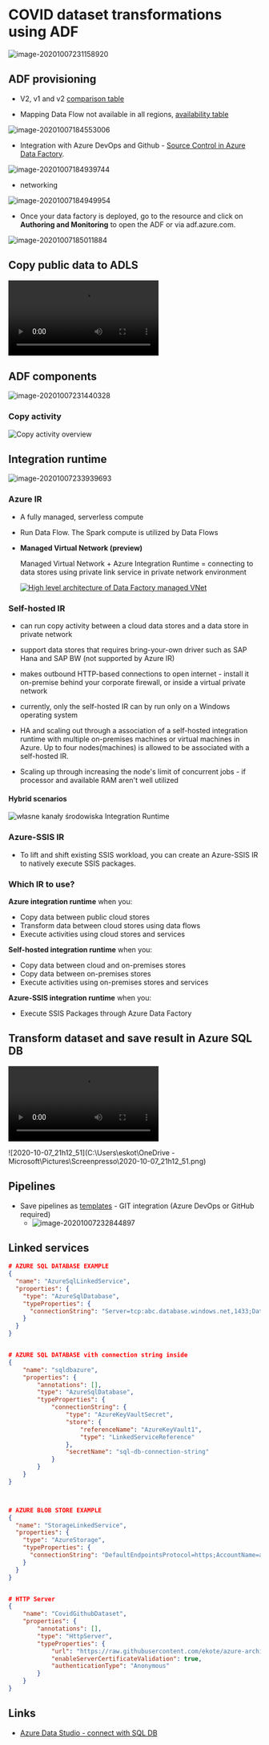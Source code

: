 # COVID dataset transformations using ADF



![image-20201007231158920](C:\Users\eskot\AppData\Roaming\Typora\typora-user-images\image-20201007231158920.png)





## ADF provisioning

- V2, v1 and v2 [comparison table](https://docs.microsoft.com/en-us/azure/data-factory/compare-versions)

- Mapping Data Flow not available in all regions, [availability table](https://docs.microsoft.com/en-us/azure/data-factory/compare-versions)



![image-20201007184553006](C:\Users\eskot\AppData\Roaming\Typora\typora-user-images\image-20201007184553006.png)



- Integration with Azure DevOps and Github - [Source Control in Azure Data Factory](https://docs.microsoft.com/azure/data-factory/source-control#troubleshooting-git-integration).



![image-20201007184939744](C:\Users\eskot\AppData\Roaming\Typora\typora-user-images\image-20201007184939744.png)



- networking 

![image-20201007184949954](C:\Users\eskot\AppData\Roaming\Typora\typora-user-images\image-20201007184949954.png)

- Once your data factory is deployed, go to the resource and click on **Authoring and Monitoring** to open the ADF or via adf.azure.com.

![image-20201007185011884](C:\Users\eskot\AppData\Roaming\Typora\typora-user-images\image-20201007185011884.png)

## 



## Copy public data to ADLS

<video src="C:\Users\eskot\Videos\Logitech\LogiCapture\1.mp4"></video>





## ADF components

![image-20201007231440328](C:\Users\eskot\AppData\Roaming\Typora\typora-user-images\image-20201007231440328.png)



### Copy activity 

![Copy activity overview](https://docs.microsoft.com/en-us/azure/data-factory/media/copy-activity-overview/copy-activity-overview.png)





## Integration runtime

![image-20201007233939693](C:\Users\eskot\AppData\Roaming\Typora\typora-user-images\image-20201007233939693.png)

### Azure IR

- A fully managed, serverless compute

- Run Data Flow. The Spark compute is utilized by Data Flows

- **Managed Virtual Network (preview)**

  Managed Virtual Network + Azure Integration Runtime = connecting to data stores using private link service in private network environment

  

  [![High level architecture of Data Factory managed VNet](https://azurecomcdn.azureedge.net/mediahandler/acomblog/media/Default/blog/6f276bf7-e8c8-4d3a-b285-0e682adf3c7b.png)](https://azurecomcdn.azureedge.net/mediahandler/acomblog/media/Default/blog/a4a6d202-6401-4b31-87fb-ec2eb4dcec91.png)

  

### Self-hosted IR

- can run copy activity between a cloud data stores and a data store in private network

- support data stores that requires bring-your-own driver such as SAP Hana and SAP BW (not supported by Azure IR)

- makes outbound HTTP-based connections to open internet - install it on-premise behind your corporate firewall, or inside a virtual private network

- currently, only the self-hosted IR can by run only on a Windows operating system

- HA and scaling out through a association of a self-hosted integration runtime with multiple on-premises machines or virtual machines in Azure. Up to four nodes(machines) is allowed to be associated with a self-hosted IR.

- Scaling up through increasing the node's limit of concurrent jobs - if processor and available RAM aren't well utilized

   

#### Hybrid scenarios

![własne kanały środowiska Integration Runtime](https://docs.microsoft.com/pl-pl/azure/data-factory/media/data-movement-security-considerations/data-management-gateway-channels.png)



### Azure-SSIS IR

- To lift and shift existing SSIS workload, you can create an Azure-SSIS IR to natively execute SSIS packages.





### Which IR to use?

**Azure integration runtime** when you:

- Copy data between public cloud stores 
- Transform data between cloud stores using data flows 
- Execute activities using cloud stores and services

**Self-hosted integration runtime** when you:

- Copy data between cloud and on-premises stores
- Copy data between on-premises stores
- Execute activities using on-premises stores and services

**Azure-SSIS integration runtime** when you:

- Execute SSIS Packages through Azure Data Factory







## Transform dataset and save result in Azure SQL DB 

<video src="C:\demo.mp4"></video>



![2020-10-07_21h12_51](C:\Users\eskot\OneDrive - Microsoft\Pictures\Screenpresso\2020-10-07_21h12_51.png)





## Pipelines

- Save pipelines as [templates](https://azure.microsoft.com/en-us/blog/get-started-quickly-using-templates-in-azure-data-factory/) - GIT integration (Azure DevOps or GitHub required) 
  - ![image-20201007232844897](C:\Users\eskot\AppData\Roaming\Typora\typora-user-images\image-20201007232844897.png)



## Linked services

```json
# AZURE SQL DATABASE EXAMPLE
{
  "name": "AzureSqlLinkedService",
  "properties": {
    "type": "AzureSqlDatabase",
    "typeProperties": {
      "connectionString": "Server=tcp:abc.database.windows.net,1433;Database=EquityDB;User_ID=login; 		  Password=P@ssw0rd;Trusted_Connection=False;Encrypt=True;Connection Timeout=30"
    }
  }
}


# AZURE SQL DATABASE vith connection string inside
{
	"name": "sqldbazure",
	"properties": {
		"annotations": [],
		"type": "AzureSqlDatabase",
		"typeProperties": {
			"connectionString": {
				"type": "AzureKeyVaultSecret",
				"store": {
					"referenceName": "AzureKeyVault1",
					"type": "LinkedServiceReference"
				},
				"secretName": "sql-db-connection-string"
			}
		}
	}
}



# AZURE BLOB STORE EXAMPLE
{
  "name": "StorageLinkedService",
  "properties": {
    "type": "AzureStorage",
    "typeProperties": {
      "connectionString": "DefaultEndpointsProtocol=https;AccountName=abcd;AccountKey=087ubp097guhB*(97g9879"
    }
  }
}


# HTTP Server
{
	"name": "CovidGithubDataset",
	"properties": {
		"annotations": [],
		"type": "HttpServer",
		"typeProperties": {
			"url": "https://raw.githubusercontent.com/ekote/azure-architect/master/adf/total_cases.csv",
			"enableServerCertificateValidation": true,
			"authenticationType": "Anonymous"
		}
	}
}

```





## Links

- [Azure Data Studio - connect with SQL DB](https://docs.microsoft.com/pl-pl/sql/azure-data-studio/quickstart-sql-database?toc=%2Fazure%2Fazure-sql%2Ftoc.json&view=sql-server-ver15)

  